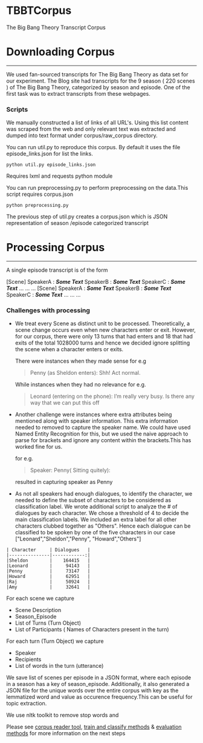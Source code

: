 # TBBTCorpus
The Big Bang Theory Transcript Corpus

# Downloading Corpus
-------------------
We used fan-sourced transcripts for The Big Bang Theory as data set for our experiment. The Blog site had transcripts for the 9 season ( 220 scenes ) of The Big Bang Theory, categorized by season and episode. One of the first task was to extract transcripts from these webpages.

### Scripts

We manually constructed a list of links of all URL's. Using this list
content was scraped from the web and only relevant text was extracted
and dumped into text format under corpus/raw_corpus directory.

You can run util.py to reproduce this corpus. By default it uses the file
episode_links.json for list the links.

    python util.py episode_links.json 

Requires lxml and requests python module

You can run preprocessing.py to perform preprocessing on the data.This script requires
corpus.json

    python preprocessing.py

The previous step of util.py creates a corpus.json which is JSON representation of season
/episode categorized transcript

# Processing Corpus
-------------------

A single episode transcript is of the form

[Scene]
SpeakerA : ***Some Text***
SpeakerB : ***Some Text***
SpeakerC : ***Some Text***
...
...
...
[Scene]
SpeakerA : ***Some Text***
SpeakerB : ***Some Text***
SpeakerC : ***Some Text***
...
...
...

### Challenges with processing 
- We treat every Scene as distinct unit to be processed. Theoretically, a scene change
occurs even when new characters enter or exit. However, for our corpus, there were only
13 turns that had enters and 18 that had exits of the total 1028000 turns and hence we 
decided ignore splitting the scene when a character enters or exits. 

    There were instances when they made sense for e.g
    > Penny (as Sheldon enters): Shh! Act normal.
    
    While instances when they had no relevance for e.g.
    > Leonard (entering on the phone): I’m really very busy. Is there any way that we can put this off 

- Another challenge were instances where extra attributes being mentioned along with
speaker information. This extra information needed to removed to capture the speaker
name. We could have used Named Entity Recognition for this, but we used the naive approach
to parse for brackets and ignore any content within the brackets.This has worked fine for us.

    for e.g.
    > Speaker: Penny( Sitting quitely): 

    resulted in capturing speaker as Penny

- As not all speakers had enough dialogues, to identify the character, we needed to define
the subset of characters to be considered as classification label. We wrote additional script
to analyze the # of dialogues by each character. We chose a threshold of 4 to decide the main
classification labels. We included an extra label for all other characters clubbed together as
"Others". Hence each dialogue can be classified to be spoken by one of the five characters in 
our case ["Leonard","Sheldon","Penny", "Howard","Others"]


>
    | Character     | Dialogues   |
    |---------------|------------:|
    |Sheldon        |    164415   |
    |Leonard        |     94143   |
    |Penny          |     73147   |
    |Howard         |     62951   |
    |Raj            |     50924   |
    |Amy            |     32641   |

For each scene we capture
* Scene Description
* Season_Episode
* List of Turns (Turn Object)
* List of Participants ( Names of Characters present in the turn)

For each turn (Turn Object) we capture
* Speaker
* Recipients
* List of words in the turn (utterance)

We save list of scenes per episode in a JSON format, where each
episode in a season has a key of season_episode. Additionally, it also
generated a JSON file for the unique words over the entire corpus with 
key as the lemmatized word and value as occurence frequency.This can be
useful for topic extraction.

We use nltk toolkit to remove stop words and 

Please see [corpus reader tool](http://www.google.com), [ train and classify methods](http://www.google.com) &
[evaluation methods](http://www.google.com) for more information on the next steps
